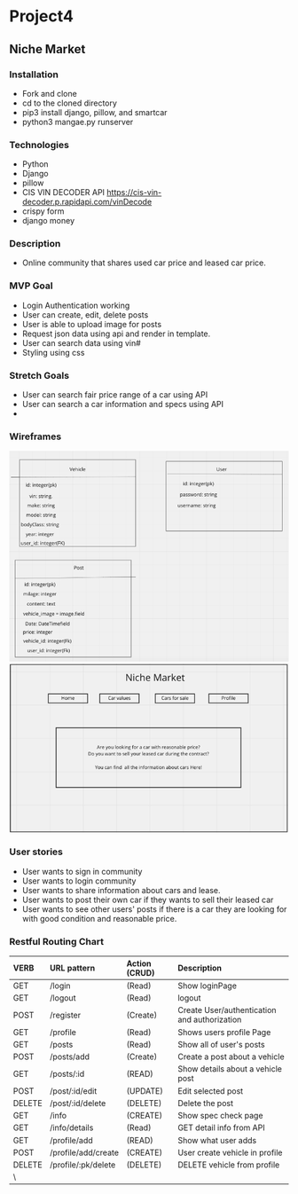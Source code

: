 # Project4
## Niche Market

### Installation

- Fork and clone
- cd to the cloned directory
- pip3 install django, pillow, and smartcar
- python3 mangae.py runserver

### Technologies

- Python
- Django
- pillow
- CIS VIN DECODER API
    https://cis-vin-decoder.p.rapidapi.com/vinDecode
- crispy form
- django money

### Description

- Online community that shares used car price and leased car price. 

### MVP Goal
- Login Authentication working
- User can create, edit, delete posts
- User is able to upload image for posts
- Request json data using api and render in template.
- User can search data using vin#
- Styling using css

### Stretch Goals
- User can search fair price range of a car using API
- User can search a car information and specs using API
- 
### Wireframes
![ERD](/pitch/erd.png)
![Wireframe](/pitch/wireframe.png)

### User stories

- User wants to sign in community
- User wants to login community
- User wants to share information about cars and lease.
- User wants to post their own car if they wants to sell their leased car
- User wants to see other users' posts if there is a car they are looking for with good condition and reasonable price.

### Restful Routing Chart

| VERB | URL pattern | Action \(CRUD\) | Description |
| :--- | :--- | :--- | :--- |
| GET | /login|\(Read\) | Show loginPage |
| GET | /logout |\(Read\) | logout |
| POST | /register |\(Create\) | Create User/authentication and authorization |
| GET | /profile |\(Read\) | Shows users profile Page |
| GET | /posts |\(Read\) | Show all of user's posts|
| POST | /posts/add |\(Create\) | Create a post about a vehicle |
| GET | /posts/:id |\(READ\) | Show details about a vehicle post|
| POST | /post/:id/edit |\(UPDATE\) | Edit selected post|
| DELETE | /post/:id/delete |\(DELETE\) | Delete the post |
| GET | /info |\(CREATE\) | Show spec check page |
| GET | /info/details|\(Read\) | GET detail info from API |
| GET | /profile/add |\(READ\) | Show what user adds |
| POST | /profile/add/create |\(CREATE\) | User create vehicle in profile|
| DELETE | /profile/:pk/delete |\(DELETE\) | DELETE vehicle from profile |
|\